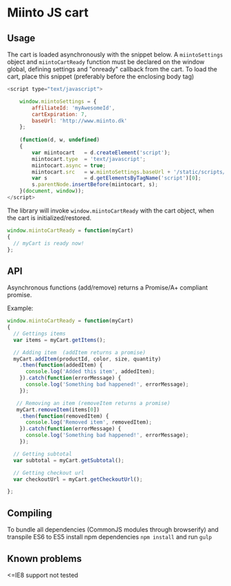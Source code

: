 # Miinto JS cart

## Usage
The cart is loaded asynchronously with the snippet below. A `miintoSettings` object and `miintoCartReady` function must be declared on the window global, defining settings and "onready" callback from the cart. To load the cart, place this snippet (preferably before the enclosing body tag)

```javascript
<script type="text/javascript">

    window.miintoSettings = {
        affiliateId: 'myAwesomeId',
        cartExpiration: 7,
        baseUrl: 'http://www.miinto.dk'
    };
    
	(function(d, w, undefined)
	{
		var miintocart   = d.createElement('script');
		miintocart.type  = 'text/javascript';
		miintocart.async = true;
		miintocart.src   = w.miintoSettings.baseUrl + '/static/scripts/cartjs/cart-bundle.js';
		var s            = d.getElementsByTagName('script')[0];
		s.parentNode.insertBefore(miintocart, s);
	}(document, window));
</script>
```

The library will invoke `window.miintoCartReady` with the cart object, when the cart is initialized/restored.

```javascript
window.miintoCartReady = function(myCart)
{
  // myCart is ready now!
};
```

## API

Asynchronous functions (add/remove) returns a Promise/A+ compliant promise.

Example:
```javascript
window.miintoCartReady = function(myCart)
{
  // Gettings items
  var items = myCart.getItems();

  // Adding item  (addItem returns a promise)
  myCart.addItem(productId, color, size, quantity)
    .then(function(addedItem) {
      console.log('Added this item', addedItem);
    }).catch(function(errorMessage) {
      console.log('Something bad happened!', errorMessage);
    });

   // Removing an item (removeItem returns a promise)
   myCart.removeItem(items[0])
    .then(function(removedItem) {
      console.log('Removed item', removedItem);
    }).catch(function(errorMessage) {
      console.log('Something bad happened!', errorMessage);
    });

  // Getting subtotal  
  var subtotal = myCart.getSubtotal();

  // Getting checkout url
  var checkoutUrl = myCart.getCheckoutUrl();

};
```


## Compiling

To bundle all dependencies (CommonJS modules through browserify) and transpile ES6 to ES5 install npm dependencies ```npm install``` and run ```gulp```


## Known problems

<=IE8 support not tested
